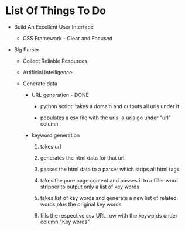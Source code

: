 # List Of Things To Do

* Build An Excellent User Interface

    * CSS Framework - Clear and Focused


* Big Parser

    * Collect Reliable Resources

    * Artificial Intelligence

    * Generate data

        * URL generation - DONE

            * python script: takes a domain and outputs all urls under it

            * populates a csv file with the urls -> urls go under "url" column

        * keyword generation

            1. takes url

            2. generates the html data for that url

            3. passes the html data to a parser which strips all html tags

            4. takes the pure page content and passes it to a filler word stripper to output only a list of key words

            5. takes list of key words and generate a new list of related words *plus* the original key words

            6. fills the respective csv URL row with the keywords under column "Key words"
